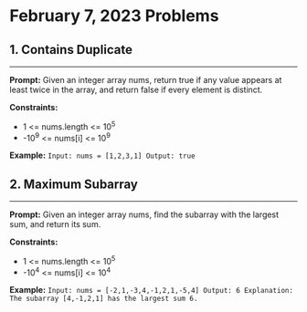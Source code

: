 # February 7, 2023 Problems

## 1. Contains Duplicate

---
**Prompt:** Given an integer array nums, return true if any value appears at least twice in the array, and return false if every element is distinct.

**Constraints:**
- 1 <= nums.length <= 10<sup>5</sup> 
- -10<sup>9</sup> <= nums[i] <= 10<sup>9</sup>

**Example:**
`Input: nums = [1,2,3,1]
Output: true`

## 2. Maximum Subarray

---
**Prompt:** Given an integer array nums, find the
subarray with the largest sum, and return its sum.

**Constraints:**
- 1 <= nums.length <= 10<sup>5</sup> 
- -10<sup>4</sup> <= nums[i] <= 10<sup>4</sup>

**Example:**
`Input: nums = [-2,1,-3,4,-1,2,1,-5,4]
Output: 6
Explanation: The subarray [4,-1,2,1] has the largest sum 6.`
